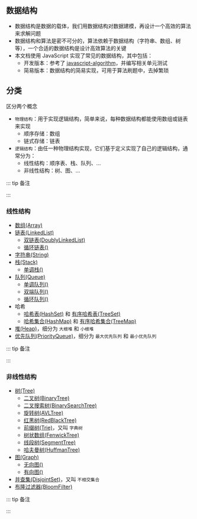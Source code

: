## 数据结构

+ 数据结构是数据的载体，我们用数据结构对数据建模，再设计一个高效的算法来求解问题
+ 数据结构和算法是密不可分的，算法依赖于数据结构（字符串、数组、树等），一个合适的数据结构是设计高效算法的关键
+ 本文档使用 JavaScript 实现了常见的数据结构，其中包括：
  + 开发版本：参考了 [javascript-algorithm](https://github.com/trekhleb/javascript-algorithms)，并编写相关单元测试
  + 简易版本：数据结构的简易实现，可用于算法刷题中，去掉繁琐



## 分类

区分两个概念
+ `物理结构`：用于实现逻辑结构，简单来说，每种数据结构都能使用数组或链表来实现
  + 顺序存储：数组
  + 链式存储：链表
+ `逻辑结构`：由任一种物理结构实现，它们基于定义实现了自己的逻辑结构，通常分为：
  + 线性结构：顺序表、栈、队列、...
  + 非线性结构：树、图、...


::: tip 备注


:::


### 线性结构

+ [数组(Array)]()
+ [链表(LinkedList)]()
  + [双链表(DoublyLinkedList)]()
  + [循环链表()]()
+ [字符串(String)]()
+ [栈(Stack)]()
  + [单调栈()]()
+ [队列(Queue)]()
  + [单调队列()]()
  + [双端队列()]()
  + [循环队列()]()
+ 哈希
  + [哈希表(HashSet)]() 和 [有序哈希表(TreeSet)]()
  + [哈希集合(HashMap)]() 和 [有序哈希集合(TreeMap)]()
+ [堆(Heap)]()，细分为 `大根堆` 和 `小根堆`
+ [优先队列(PriorityQueue)]()，细分为 `最大优先队列` 和 `最小优先队列`


::: tip 备注

:::


### 非线性结构

+ [树(Tree)]()
  + [二叉树(BinaryTree)]()
  + [二叉搜索树(BinarySearchTree)]() 
  + [旋转树(AVLTree)]()
  + [红黑树(RedBlackTree)]()
  + [前缀树(Trie)]()，又叫 `字典树`
  + [树状数组(FenwickTree)]()
  + [线段树(SegmentTree)]()
  + [哈夫曼树(HuffmanTree)]()
  <!-- + [B/B+树(BTree)]() -->
+ [图(Graph)]()
  + [无向图()]()
  + [有向图()]()
+ [并查集(DisjointSet)]()，又叫 `不相交集合`
+ [布隆过滤器(BloomFilter)]()


::: tip 备注

:::